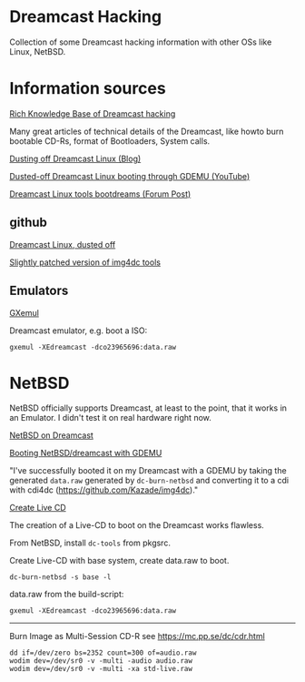 # Dreamcast Hacking

Collection of some Dreamcast hacking information with other OSs like Linux, NetBSD.

# Information sources

[Rich Knowledge Base of Dreamcast hacking](https://mc.pp.se/dc/sw.html)

Many great articles of technical details of the Dreamcast, like howto burn bootable CD-Rs, format of Bootloaders, System calls.


[Dusting off Dreamcast Linux (Blog)](https://oldvcr.blogspot.com/2023/02/dusting-off-dreamcast-linux.html)


[Dusted-off Dreamcast Linux booting through GDEMU (YouTube)](https://www.youtube.com/watch?v=ygdGxo6wXM4)

[Dreamcast Linux tools bootdreams (Forum Post)](https://www.dreamcast-talk.com/forum/viewtopic.php?t=15258)


## github

[Dreamcast Linux, dusted off](https://github.com/classilla/dclinux)

[Slightly patched version of img4dc tools](https://github.com/Kazade/img4dc)

## Emulators

[GXemul](https://gavare.se/gxemul/)

Dreamcast emulator, e.g. boot a ISO:

```
gxemul -XEdreamcast -dco23965696:data.raw 
```

# NetBSD

NetBSD officially supports Dreamcast, at least to the point, that it works in an Emulator. I didn't test it on real hardware right now.


[NetBSD on Dreamcast](https://wiki.netbsd.org/ports/dreamcast/)

[Booting NetBSD/dreamcast with GDEMU](https://mail-index.netbsd.org/port-dreamcast/2023/04/05/msg000323.html)

"I've successfully booted it on my Dreamcast with a GDEMU by taking the generated `data.raw` generated by `dc-burn-netbsd` and converting it to a cdi with cdi4dc (https://github.com/Kazade/img4dc)."



[Create Live CD](https://github.com/abs0/dc-burn-netbsd)

The creation of a Live-CD to boot on the Dreamcast works flawless.

From NetBSD, install `dc-tools` from pkgsrc.

Create Live-CD with base system, create data.raw to boot.

```
dc-burn-netbsd -s base -l
```

data.raw from the build-script:
```
gxemul -XEdreamcast -dco23965696:data.raw 
```

---
Burn Image as Multi-Session CD-R
see https://mc.pp.se/dc/cdr.html

```
dd if=/dev/zero bs=2352 count=300 of=audio.raw 
wodim dev=/dev/sr0 -v -multi -audio audio.raw
wodim dev=/dev/sr0 -v -multi -xa std-live.raw 
```
